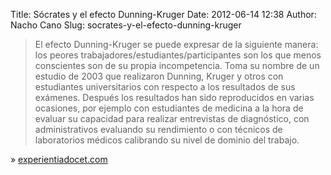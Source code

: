 Title: Sócrates y el efecto Dunning-Kruger
Date: 2012-06-14 12:38
Author: Nacho Cano
Slug: socrates-y-el-efecto-dunning-kruger

> El efecto Dunning-Kruger se puede expresar de la siguiente manera: los
> peores trabajadores/estudiantes/participantes son los que menos
> conscientes son de su propia incompetencia. Toma su nombre de un
> estudio de 2003 que realizaron Dunning, Kruger y otros con estudiantes
> universitarios con respecto a los resultados de sus exámenes. Después
> los resultados han sido reproducidos en varias ocasiones, por ejemplo
> con estudiantes de medicina a la hora de evaluar su capacidad para
> realizar entrevistas de diagnóstico, con administrativos evaluando su
> rendimiento o con técnicos de laboratorios médicos calibrando su nivel
> de dominio del trabajo.

» [experientiadocet.com][]

  [experientiadocet.com]: http://www.experientiadocet.com/2012/06/socrates-y-el-efecto-dunning-kruger-con.html
    "Sócrates y el efecto Dunning-Kruger"
